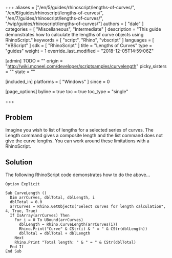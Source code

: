 +++
aliases = ["/en/5/guides/rhinoscript/lengths-of-curves/", "/en/6/guides/rhinoscript/lengths-of-curves/", "/en/7/guides/rhinoscript/lengths-of-curves/", "/wip/guides/rhinoscript/lengths-of-curves/"]
authors = [ "dale" ]
categories = [ "Miscellaneous", "Intermediate" ]
description = "This guide demonstrates how to calculate the lengths of curve objects using RhinoScript."
keywords = [ "script", "Rhino", "vbscript" ]
languages = [ "VBScript" ]
sdk = [ "RhinoScript" ]
title = "Lengths of Curves"
type = "guides"
weight = 1
override_last_modified = "2018-12-05T14:59:06Z"

[admin]
TODO = ""
origin = "http://wiki.mcneel.com/developer/scriptsamples/curvelength"
picky_sisters = ""
state = ""

[included_in]
platforms = [ "Windows" ]
since = 0

[page_options]
byline = true
toc = true
toc_type = "single"

+++

 
## Problem

Imagine you wish to list of lengths for a selected series of curves.  The Length command gives a composite length and the list command does not give the curve lengths.  You can work around these limitations with a RhinoScript.

## Solution

The following RhinoScript code demonstrates how to do the above...

```vbnet
Option Explicit

Sub CurveLength ()
  Dim arrCurves, dblTotal, dblLength, i
  dblTotal = 0.0
  arrCurves = Rhino.GetObjects("Select curves for length calculation", 4, True, True)
  If IsArray(arrCurves) Then
    For i = 0 To UBound(arrCurves)
      dblLength = Rhino.CurveLength(arrCurves(i))
      Rhino.Print("Curve" & CStr(i) & " = " & CStr(dblLength))
      dblTotal = dblTotal + dblLength
    Next
    Rhino.Print "Total length: " & " = " & CStr(dblTotal)
  End If
End Sub
```
